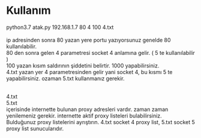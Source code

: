 # Kullanım <br>
python3.7 atak.py 192.168.1.7 80 4 100 4.txt <br><br>
ip adresinden sonra 80 yazan yere portu yazıyorsunuz genelde 80 kullanılabilir.<br>
80 den sonra gelen 4 parametresi socket 4 anlamına gelir. ( 5 te kullanılabilir )<br>
100 yazan kısım saldırının şiddetini belirtir. 1000 yapabilirsiniz.<br>
4.txt yazan yer 4 parametresinden gelir yani socket 4, bu kısmı 5 te yapabilirsiniz. ozaman 5.txt kullanmanız gerekir.<br><br>

4.txt<br>
5.txt<br>
içerisinde internette bulunan proxy adresleri vardır. zaman zaman yenilemeniz gerekir. internette aktif proxy listeleri bulabilirsiniz.<br>
Bulduğunuz proxy listelerini ayrıştırın. 4.txt socket 4 proxy list, 5.txt socket 5 proxy list sunucularıdır.
